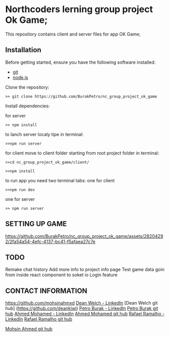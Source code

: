 # Northcoders lerning group project Ok Game;

This repository contains client and server files for app OK Game;

## Installation

Before getting started, ensure you have the following software installed:

- [git](https://git-scm.com/downloads)
- [node.js](https://nodejs.org/en/download)


Clone the repository:

```
>> git clone https://github.com/BurakPetro/nc_group_project_ok_game
```

Install dependencies:

for server
```
>> npm install
```
to lanch server localy tipe in terminal:
```
>>npm run server
```
for client
move to client folder starting from root project folder in terminal:
```
>>cd nc_group_project_ok_game/client/
```
```
>>npm install
```
to run app you need two terminal tabs:
one for client
```
>>npm run dev
```
one for server
```
>> npm run server
```

## SETTING UP GAME



https://github.com/BurakPetro/nc_group_project_ok_game/assets/28204292/2fa54a54-4efc-4137-bc41-f5afaea27c7e




## TODO
Remake chat history
Add more info to project info page
Test game data   goin from inside react component to soket io
Login feature

## CONTACT INFORMATION
https://github.com/mohsinahmxd
[Dean Welch - LinkedIn](https://www.linkedin.com/in/dean-welch/) 
[Dean Welch git hub] (https://github.com/deankiwi)
[Petro Burak - LinkedIn](https://www.linkedin.com/in/petro-burak-1749a02a7/)
[Petro Burak git hub](https://github.com/BurakPetro)
[Ahmed Mohamed - LinkedIn](https://www.linkedin.com/in/ahmed-mohamed-566115221) 
[Ahmed Mohamed git hub](https://github.com/ahmedsatti101)
[Rafael Ramalho - LinkedIn](https://www.linkedin.com/in/rafaelsilvaramalho) 
[Rafael Ramalho git hub](https://github.com/rsr83)

[Mohsin Ahmed git hub](https://github.com/mohsinahmxd)

